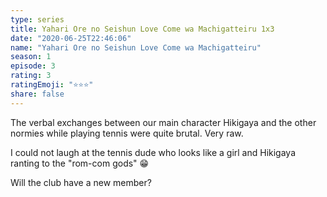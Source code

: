 ```yaml
---
type: series
title: Yahari Ore no Seishun Love Come wa Machigatteiru 1x3
date: "2020-06-25T22:46:06"
name: "Yahari Ore no Seishun Love Come wa Machigatteiru"
season: 1
episode: 3
rating: 3
ratingEmoji: "⭐️⭐️⭐️"
share: false
---
```


The verbal exchanges between our main character Hikigaya and the other normies while playing tennis were quite brutal. Very raw.

I could not laugh at the tennis dude who looks like a girl and Hikigaya ranting to the "rom-com gods" 😁

Will the club have a new member?

